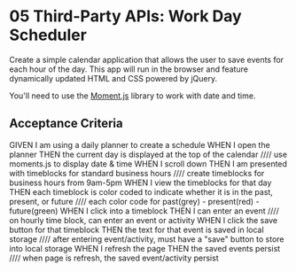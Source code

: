# 05 Third-Party APIs: Work Day Scheduler

Create a simple calendar application that allows the user to save events for each hour of the day. This app will run in the browser and feature dynamically updated HTML and CSS powered by jQuery.

You'll need to use the [Moment.js](https://momentjs.com/) library to work with date and time. 


## Acceptance Criteria

GIVEN I am using a daily planner to create a schedule
WHEN I open the planner
THEN the current day is displayed at the top of the calendar
//// use moments.js to display date & time
WHEN I scroll down
THEN I am presented with timeblocks for standard business hours
//// create timeblocks for business hours from 9am-5pm
WHEN I view the timeblocks for that day
THEN each timeblock is color coded to indicate whether it is in the past, present, or future
//// each color code for past(grey) - present(red) - future(green) 
WHEN I click into a timeblock
THEN I can enter an event
//// on hourly time block, can enter an event or activity
WHEN I click the save button for that timeblock
THEN the text for that event is saved in local storage
//// after entering event/activity, must have a "save" button to store into local storage
WHEN I refresh the page
THEN the saved events persist
//// when page is refresh, the saved event/activity persist






